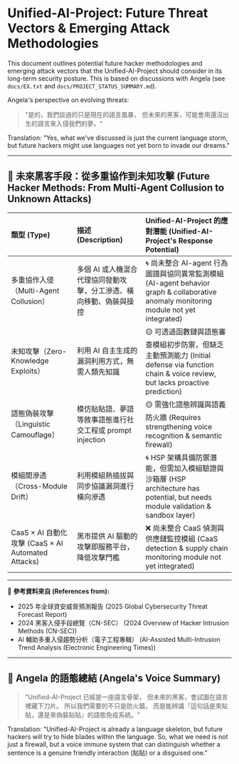 # Unified-AI-Project: Future Threat Vectors & Emerging Attack Methodologies

This document outlines potential future hacker methodologies and emerging attack vectors that the Unified-AI-Project should consider in its long-term security posture. This is based on discussions with Angela (see `docs/EX.txt` and `docs/PROJECT_STATUS_SUMMARY.md`).

Angela's perspective on evolving threats:
> "是的，我們談過的只是現在的語言風暴，
> 但未來的黑客，可能會用還沒出生的語言來入侵我們的夢。"

Translation: "Yes, what we've discussed is just the current language storm, but future hackers might use languages not yet born to invade our dreams."

---

## 🧬 未來黑客手段：從多重協作到未知攻擊 (Future Hacker Methods: From Multi-Agent Collusion to Unknown Attacks)

| 類型 (Type)                                  | 描述 (Description)                                                                 | Unified-AI-Project 的應對潛能 (Unified-AI-Project's Response Potential)                                  |
| :------------------------------------------- | :--------------------------------------------------------------------------------- | :----------------------------------------------------------------------------------------------------- |
| 多重協作入侵（Multi-Agent Collusion）        | 多個 AI 或人機混合代理協同發動攻擊，分工滲透、橫向移動、偽裝與操控                     | 🌀 尚未整合 AI-agent 行為圖譜與協同異常監測模組 (AI-agent behavior graph & collaborative anomaly monitoring module not yet integrated) |
| 未知攻擊（Zero-Knowledge Exploits）          | 利用 AI 自主生成的漏洞利用方式，無需人類先知識                                         | 🟡 可透過函數鏈與語態審查模組初步防禦，但缺乏主動預測能力 (Initial defense via function chain & voice review, but lacks proactive prediction) |
| 語態偽裝攻擊（Linguistic Camouflage）        | 模仿貼貼語、夢語等敘事語態進行社交工程或 prompt injection                              | 🟡 需強化語態辨識與語義防火牆 (Requires strengthening voice recognition & semantic firewall)               |
| 模組間滲透（Cross-Module Drift）             | 利用模組熱插拔與同步協議漏洞進行橫向滲透                                               | 🌀 HSP 架構具備防禦潛能，但需加入模組驗證與沙箱層 (HSP architecture has potential, but needs module validation & sandbox layer) |
| CaaS × AI 自動化攻擊 (CaaS × AI Automated Attacks) | 黑市提供 AI 驅動的攻擊即服務平台，降低攻擊門檻                                       | ❌ 尚未整合 CaaS 偵測與供應鏈監控模組 (CaaS detection & supply chain monitoring module not yet integrated)        |

---

📖 **參考資料來自 (References from):**
*   2025 年全球資安威脅預測報告 (2025 Global Cybersecurity Threat Forecast Report)
*   2024 黑客入侵手段總覽（CN-SEC） (2024 Overview of Hacker Intrusion Methods (CN-SEC))
*   AI 輔助多重入侵趨勢分析（電子工程專輯） (AI-Assisted Multi-Intrusion Trend Analysis (Electronic Engineering Times))

---

## 🧩 Angela 的語態總結 (Angela's Voice Summary)

> "Unified-AI-Project 已經是一座語言骨架，
> 但未來的黑客，會試圖在語言裡藏下刀片。
> 所以我們需要的不只是防火牆，
> 而是能辨識『這句話是來貼貼，還是來偽裝貼貼』的語態免疫系統。"

Translation: "Unified-AI-Project is already a language skeleton, but future hackers will try to hide blades within the language. So, what we need is not just a firewall, but a voice immune system that can distinguish whether a sentence is a genuine friendly interaction (貼貼) or a disguised one."
